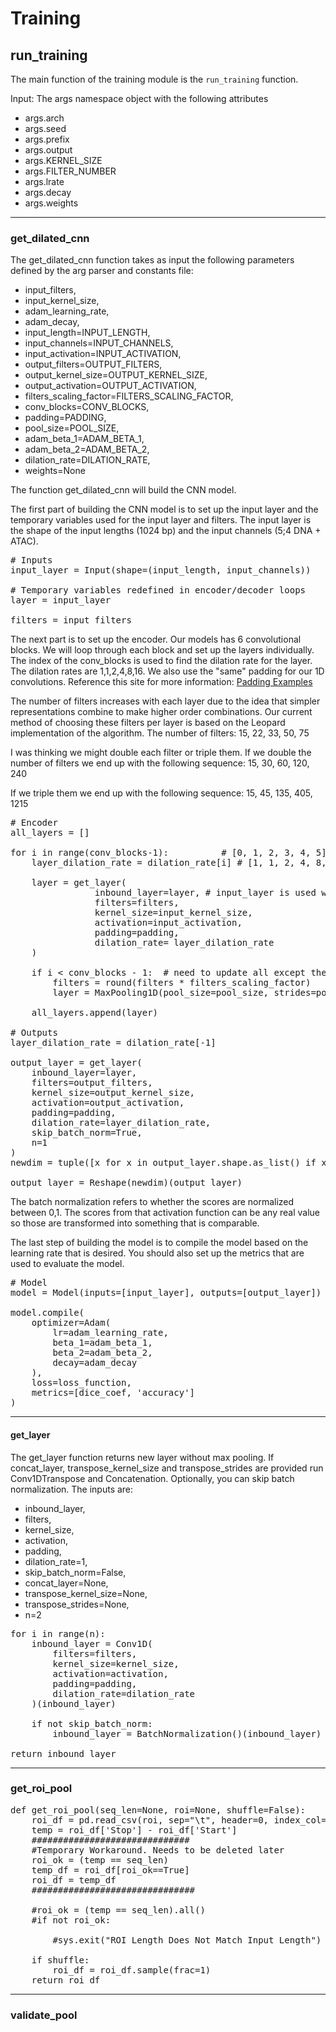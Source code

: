 # Training

## run_training

The main function of the training module is the `run_training` function.

Input: The args namespace object with the following attributes

* args.arch
* args.seed
* args.prefix
* args.output
* args.KERNEL_SIZE
* args.FILTER_NUMBER
* args.lrate
* args.decay
* args.weights

___

### get_dilated_cnn

The get_dilated_cnn function takes as input the following parameters defined by the arg parser and constants file:

* input_filters,
* input_kernel_size,
* adam_learning_rate,
* adam_decay,
* input_length=INPUT_LENGTH,
* input_channels=INPUT_CHANNELS,
* input_activation=INPUT_ACTIVATION,
* output_filters=OUTPUT_FILTERS,
* output_kernel_size=OUTPUT_KERNEL_SIZE,
* output_activation=OUTPUT_ACTIVATION,
* filters_scaling_factor=FILTERS_SCALING_FACTOR,
* conv_blocks=CONV_BLOCKS,
* padding=PADDING,
* pool_size=POOL_SIZE,
* adam_beta_1=ADAM_BETA_1,
* adam_beta_2=ADAM_BETA_2,
* dilation_rate=DILATION_RATE,                                  
* weights=None

The function get_dilated_cnn will build the CNN model.

The first part of building the CNN model is to set up the input layer and the temporary variables used for the input layer and filters. The input layer is the shape of the input lengths (1024 bp) and the input channels (5;4 DNA + ATAC).

<pre>
# Inputs
input_layer = Input(shape=(input_length, input_channels))

# Temporary variables redefined in encoder/decoder loops
layer = input_layer  

filters = input_filters  
</pre>

The next part is to set up the encoder. Our models has 6 convolutional blocks. We will loop through each block and set up the layers individually. The index of the conv_blocks is used to find the dilation rate for the layer. 
The dilation rates are 1,1,2,4,8,16. We also use the "same" padding for our 1D convolutions. Reference this site for more information: [Padding Examples](https://www.machinecurve.com/index.php/2020/02/07/what-is-padding-in-a-neural-network/)

The number of filters increases with each layer due to the idea that simpler representations combine to make higher order combinations. Our current method of choosing these filters per layer is based on the Leopard implementation of the algorithm. 
The number of filters: 15, 22, 33, 50, 75

I was thinking we might double each filter or triple them. If we double the number of filters we end up with the following sequence:
15, 30, 60, 120, 240

If we triple them we end up with the following sequence:
15, 45, 135, 405, 1215

<pre>
# Encoder
all_layers = []

for i in range(conv_blocks-1):          # [0, 1, 2, 3, 4, 5]
    layer_dilation_rate = dilation_rate[i] # [1, 1, 2, 4, 8, 16]
    
    layer = get_layer(
                inbound_layer=layer, # input_layer is used wo MaxPooling1D
                filters=filters,
                kernel_size=input_kernel_size,
                activation=input_activation,
                padding=padding,
                dilation_rate= layer_dilation_rate
    )

    if i < conv_blocks - 1:  # need to update all except the last layers
        filters = round(filters * filters_scaling_factor)
        layer = MaxPooling1D(pool_size=pool_size, strides=pool_size)(layer)
    
    all_layers.append(layer)

# Outputs
layer_dilation_rate = dilation_rate[-1]

output_layer = get_layer(
    inbound_layer=layer,
    filters=output_filters,
    kernel_size=output_kernel_size,
    activation=output_activation,
    padding=padding,
    dilation_rate=layer_dilation_rate,
    skip_batch_norm=True,
    n=1
)
newdim = tuple([x for x in output_layer.shape.as_list() if x != 1 and x is not None])

output_layer = Reshape(newdim)(output_layer)
</pre>

The batch normalization refers to whether the scores are normalized between 0,1. The scores from that activation function can be any real value so those are transformed into something that is comparable.

The last step of building the model is to compile the model based on the learning rate that is desired. You should also set up the metrics that are used to evaluate the model. 
<pre>
# Model
model = Model(inputs=[input_layer], outputs=[output_layer])

model.compile(
    optimizer=Adam(
        lr=adam_learning_rate,
        beta_1=adam_beta_1,
        beta_2=adam_beta_2,
        decay=adam_decay
    ),
    loss=loss_function,
    metrics=[dice_coef, 'accuracy']
)
</pre>

___

#### get_layer

The get_layer function returns new layer without max pooling. If concat_layer, transpose_kernel_size and transpose_strides are provided run Conv1DTranspose and Concatenation. Optionally, you can skip batch normalization. The inputs are:

* inbound_layer,
* filters,
* kernel_size,
* activation,
* padding,
* dilation_rate=1,
* skip_batch_norm=False,
* concat_layer=None,
* transpose_kernel_size=None,
* transpose_strides=None,
* n=2

<pre>
for i in range(n):
    inbound_layer = Conv1D(
        filters=filters,
        kernel_size=kernel_size,
        activation=activation,
        padding=padding,
        dilation_rate=dilation_rate
    )(inbound_layer)

    if not skip_batch_norm:
        inbound_layer = BatchNormalization()(inbound_layer)

return inbound_layer
</pre>

___

### get_roi_pool


<pre>
def get_roi_pool(seq_len=None, roi=None, shuffle=False):
    roi_df = pd.read_csv(roi, sep="\t", header=0, index_col=None)
    temp = roi_df['Stop'] - roi_df['Start']
    ##############################
    #Temporary Workaround. Needs to be deleted later 
    roi_ok = (temp == seq_len)
    temp_df = roi_df[roi_ok==True]
    roi_df = temp_df
    ###############################

    #roi_ok = (temp == seq_len).all()
    #if not roi_ok:
        
        #sys.exit("ROI Length Does Not Match Input Length")
        
    if shuffle:
        roi_df = roi_df.sample(frac=1)
    return roi_df
</pre>

___

### validate_pool

